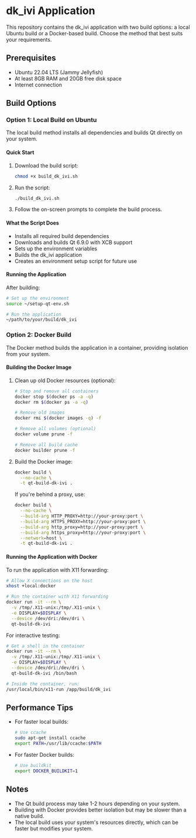 # dk_ivi Application

This repository contains the dk_ivi application with two build options: a local Ubuntu build or a Docker-based build. Choose the method that best suits your requirements.

## Prerequisites

- Ubuntu 22.04 LTS (Jammy Jellyfish)
- At least 8GB RAM and 20GB free disk space
- Internet connection

## Build Options

### Option 1: Local Build on Ubuntu

The local build method installs all dependencies and builds Qt directly on your system.

#### Quick Start

1. Download the build script:
   ```bash
   chmod +x build_dk_ivi.sh
   ```

2. Run the script:
   ```bash
   ./build_dk_ivi.sh
   ```

3. Follow the on-screen prompts to complete the build process.

#### What the Script Does

- Installs all required build dependencies
- Downloads and builds Qt 6.9.0 with XCB support
- Sets up the environment variables
- Builds the dk_ivi application
- Creates an environment setup script for future use

#### Running the Application

After building:

```bash
# Set up the environment
source ~/setup-qt-env.sh

# Run the application
~/path/to/your/build/dk_ivi
```

### Option 2: Docker Build

The Docker method builds the application in a container, providing isolation from your system.

#### Building the Docker Image

1. Clean up old Docker resources (optional):
   ```bash
   # Stop and remove all containers
   docker stop $(docker ps -a -q)
   docker rm $(docker ps -a -q)

   # Remove old images
   docker rmi $(docker images -q) -f

   # Remove all volumes (optional)
   docker volume prune -f

   # Remove all build cache
   docker builder prune -f
   ```

2. Build the Docker image:
   ```bash
   docker build \
     --no-cache \
     -t qt-build-dk-ivi .
   ```

   If you're behind a proxy, use:
   ```bash
   docker build \
     --no-cache \
     --build-arg HTTP_PROXY=http://your-proxy:port \
     --build-arg HTTPS_PROXY=http://your-proxy:port \
     --build-arg http_proxy=http://your-proxy:port \
     --build-arg https_proxy=http://your-proxy:port \
     --network=host \
     -t qt-build-dk-ivi .
   ```

#### Running the Application with Docker

To run the application with X11 forwarding:

```bash
# Allow X connections on the host
xhost +local:docker

# Run the container with X11 forwarding
docker run -it --rm \
  -v /tmp/.X11-unix:/tmp/.X11-unix \
  -e DISPLAY=$DISPLAY \
  --device /dev/dri:/dev/dri \
  qt-build-dk-ivi
```

For interactive testing:

```bash
# Get a shell in the container
docker run -it --rm \
  -v /tmp/.X11-unix:/tmp/.X11-unix \
  -e DISPLAY=$DISPLAY \
  --device /dev/dri:/dev/dri \
  qt-build-dk-ivi /bin/bash

# Inside the container, run:
/usr/local/bin/x11-run /app/build/dk_ivi
```



## Performance Tips

- For faster local builds:
  ```bash
  # Use ccache
  sudo apt-get install ccache
  export PATH=/usr/lib/ccache:$PATH
  ```

- For faster Docker builds:
  ```bash
  # Use buildkit
  export DOCKER_BUILDKIT=1
  ```

## Notes

- The Qt build process may take 1-2 hours depending on your system.
- Building with Docker provides better isolation but may be slower than a native build.
- The local build uses your system's resources directly, which can be faster but modifies your system.
